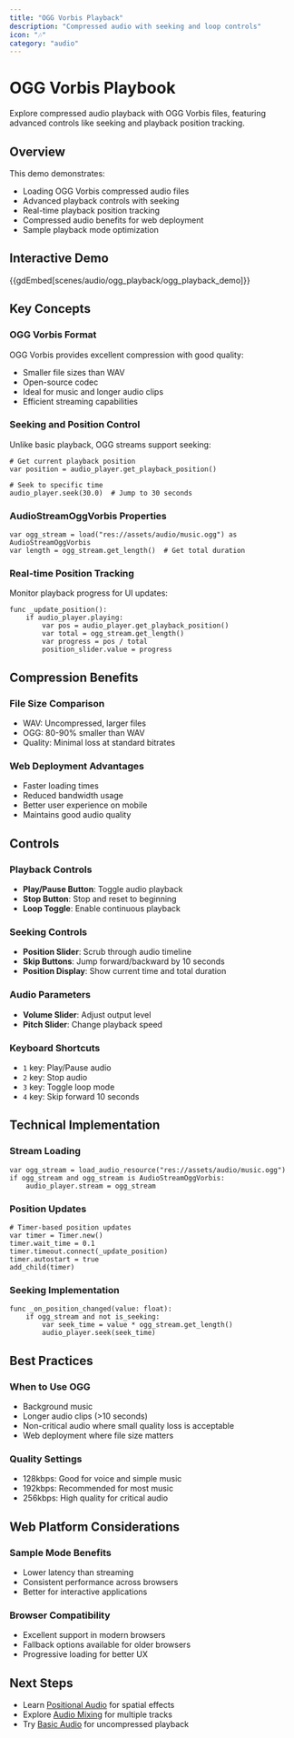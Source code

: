 ```yaml
---
title: "OGG Vorbis Playback"
description: "Compressed audio with seeking and loop controls"
icon: "🎶"
category: "audio"
---
```


# OGG Vorbis Playbook

Explore compressed audio playback with OGG Vorbis files, featuring advanced controls like seeking and playback position tracking.

## Overview

This demo demonstrates:
- Loading OGG Vorbis compressed audio files
- Advanced playback controls with seeking
- Real-time playback position tracking
- Compressed audio benefits for web deployment
- Sample playback mode optimization

## Interactive Demo

{{gdEmbed[scenes/audio/ogg_playback/ogg_playback_demo]}}

## Key Concepts

### OGG Vorbis Format
OGG Vorbis provides excellent compression with good quality:
- Smaller file sizes than WAV
- Open-source codec
- Ideal for music and longer audio clips
- Efficient streaming capabilities

### Seeking and Position Control
Unlike basic playback, OGG streams support seeking:
```gdscript
# Get current playback position
var position = audio_player.get_playback_position()

# Seek to specific time
audio_player.seek(30.0)  # Jump to 30 seconds
```

### AudioStreamOggVorbis Properties
```gdscript
var ogg_stream = load("res://assets/audio/music.ogg") as AudioStreamOggVorbis
var length = ogg_stream.get_length()  # Get total duration
```

### Real-time Position Tracking
Monitor playback progress for UI updates:
```gdscript
func _update_position():
    if audio_player.playing:
        var pos = audio_player.get_playback_position()
        var total = ogg_stream.get_length()
        var progress = pos / total
        position_slider.value = progress
```

## Compression Benefits

### File Size Comparison
- WAV: Uncompressed, larger files
- OGG: 80-90% smaller than WAV
- Quality: Minimal loss at standard bitrates

### Web Deployment Advantages
- Faster loading times
- Reduced bandwidth usage  
- Better user experience on mobile
- Maintains good audio quality

## Controls

### Playback Controls
- **Play/Pause Button**: Toggle audio playback
- **Stop Button**: Stop and reset to beginning
- **Loop Toggle**: Enable continuous playback

### Seeking Controls  
- **Position Slider**: Scrub through audio timeline
- **Skip Buttons**: Jump forward/backward by 10 seconds
- **Position Display**: Show current time and total duration

### Audio Parameters
- **Volume Slider**: Adjust output level
- **Pitch Slider**: Change playback speed

### Keyboard Shortcuts
- `1` key: Play/Pause audio
- `2` key: Stop audio
- `3` key: Toggle loop mode
- `4` key: Skip forward 10 seconds

## Technical Implementation

### Stream Loading
```gdscript
var ogg_stream = load_audio_resource("res://assets/audio/music.ogg")
if ogg_stream and ogg_stream is AudioStreamOggVorbis:
    audio_player.stream = ogg_stream
```

### Position Updates
```gdscript
# Timer-based position updates
var timer = Timer.new()
timer.wait_time = 0.1
timer.timeout.connect(_update_position)
timer.autostart = true
add_child(timer)
```

### Seeking Implementation
```gdscript
func _on_position_changed(value: float):
    if ogg_stream and not is_seeking:
        var seek_time = value * ogg_stream.get_length()
        audio_player.seek(seek_time)
```

## Best Practices

### When to Use OGG
- Background music
- Longer audio clips (>10 seconds)
- Non-critical audio where small quality loss is acceptable
- Web deployment where file size matters

### Quality Settings
- 128kbps: Good for voice and simple music
- 192kbps: Recommended for most music
- 256kbps: High quality for critical audio

## Web Platform Considerations

### Sample Mode Benefits
- Lower latency than streaming
- Consistent performance across browsers
- Better for interactive applications

### Browser Compatibility
- Excellent support in modern browsers
- Fallback options available for older browsers
- Progressive loading for better UX

## Next Steps

- Learn [Positional Audio](../positional_audio/) for spatial effects
- Explore [Audio Mixing](../audio_mixing/) for multiple tracks
- Try [Basic Audio](../basic_audio/) for uncompressed playback

